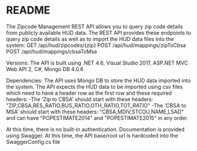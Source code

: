 # README

The Zipcode Management REST API allows you to query zip code details from publicly available HUD data.
The REST API provides these endpoints to query zip code details as well as to import the HUD data files into the system:
  GET /api/hud/zipcodes/{zip}
  POST /api/hud/mappings/zipToCbsa
  POST /api/hud/mappings/cbsaToMsa

Versions:
The API is built using .NET 4.6, Visual Studio 2017, ASP.NET MVC Web API 2, C#, Mongo DB 4.0.6

Dependencies:
The API uses Mongo DB to store the HUD data imported into the system.
The API expects the HUD data to be imported using csv files which need to have a header row as the first row and these required headers:
-The 'Zip to CBSA' should start with these headers: "ZIP,CBSA,RES_RATIO,BUS_RATIO,OTH_RATIO,TOT_RATIO"
-The 'CBSA to MSA' should start with these headers: "CBSA,MDIV,STCOU,NAME,LSAD" and can have "POPESTIMATE2014" and "POPESTIMATE2015" in any order.

At this time, there is no built-in authentication. 
Documentation is provided using Swagger. At this time, the API base/root url is hardcoded into the SwaggerConfig.cs file
